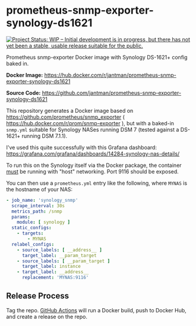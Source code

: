 # prometheus-snmp-exporter-synology-ds1621

[![Project Status: WIP – Initial development is in progress, but there has not yet been a stable, usable release suitable for the public.](https://www.repostatus.org/badges/2.1.0/wip.svg)](https://www.repostatus.org/#wip)

Prometheus snmp-exporter Docker image with Synology DS-1621+ config baked in.

**Docker Image:** https://hub.docker.com/r/jantman/prometheus-snmp-exporter-synology-ds1621

**Source Code:** https://github.com/jantman/prometheus-snmp-exporter-synology-ds1621

This repository generates a Docker image based on https://github.com/prometheus/snmp_exporter ( https://hub.docker.com/r/prom/snmp-exporter ), but with a baked-in `snmp.yml` suitable for Synology NASes running DSM 7 (tested against a DS-1621+ running DSM 7.1.1).

I've used this quite successfully with this Grafana dashboard: https://grafana.com/grafana/dashboards/14284-synology-nas-details/

To run this on the Synology itself via the Docker package, the container [must](https://community.synology.com/enu/forum/1/post/146351) be running with "host" networking. Port 9116 should be exposed.

You can then use a `prometheus.yml` entry like the following, where `MYNAS` is the hostname of your NAS:

```yaml
- job_name: 'synology_snmp'
  scrape_interval: 30s
  metrics_path: /snmp
  params:
    module: [ synology ]
  static_configs:
    - targets:
        - MYNAS
  relabel_configs:
    - source_labels: [ __address__ ]
      target_label: __param_target
    - source_labels: [ __param_target ]
      target_label: instance
    - target_label: __address__
      replacement: 'MYNAS:9116'
```

##  Release Process

Tag the repo. [GitHub Actions](https://github.com/jantman/prometheus-snmp-exporter-synology-ds1621/actions) will run a Docker build, push to Docker Hub, and create a release on the repo.
